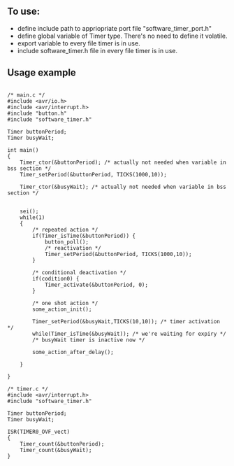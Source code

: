 ## To use:
* define include path to appriopriate port file "software_timer_port.h"
* define global variable of Timer type. There's no need to define it volatile.
* export variable to every file timer is in use.
* include software_timer.h file in every file timer is in use. 

## Usage example

```

/* main.c */
#include <avr/io.h>
#include <avr/interrupt.h>
#include "button.h"
#include "software_timer.h"

Timer buttonPeriod;
Timer busyWait;

int main()
{
	Timer_ctor(&buttonPeriod); /* actually not needed when variable in bss section */
	Timer_setPeriod(&buttonPeriod, TICKS(1000,10));

	Timer_ctor(&busyWait); /* actually not needed when variable in bss section */


	sei();
	while(1)
	{
		/* repeated action */
		if(Timer_isTime(&buttonPeriod)) {
			button_poll();
			/* reactivation */
			Timer_setPeriod(&buttonPeriod, TICKS(1000,10));
		}

		/* conditional deactivation */
		if(codition0) {
			Timer_activate(&buttonPeriod, 0);
		}

		/* one shot action */
		some_action_init();

		Timer_setPeriod(&busyWait,TICKS(10,10)); /* timer activation */
		while(Timer_isTime(&busyWait));	/* we're waiting for expiry */
		/* busyWait timer is inactive now */
		
		some_action_after_delay();

	}

}

/* timer.c */
#include <avr/interrupt.h>
#include "software_timer.h"

Timer buttonPeriod;
Timer busyWait;

ISR(TIMER0_OVF_vect)
{
	Timer_count(&buttonPeriod);
	Timer_count(&busyWait);
}
```

